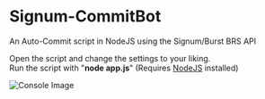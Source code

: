 # Signum-CommitBot
An Auto-Commit script in NodeJS using the Signum/Burst BRS API


Open the script and change the settings to your liking.  
Run the script with "**node app.js**" (Requires [NodeJS](https://nodejs.org/en/) installed)

![Console Image](https://i.imgur.com/t1dwqzp.png "CommitBot Console Output")

